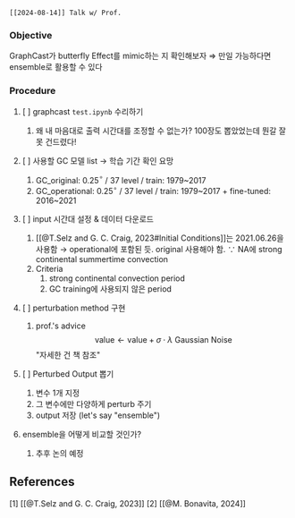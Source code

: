 ```ad-note
[[2024-08-14]] Talk w/ Prof.
```
### Objective
GraphCast가 butterfly Effect를 mimic하는 지 확인해보자
$\Rightarrow$ 만일 가능하다면 ensemble로 활용할 수 있다
### Procedure
1. [ ] graphcast `test.ipynb` 수리하기
	1. 왜 내 마음대로 출력 시간대를 조정할 수 없는가? 
	   100장도 뽑았었는데 뭔갈 잘못 건드렸다!
	   
2. [ ] 사용할 GC 모델 list $\rightarrow$ 학습 기간 확인 요망
	1. GC_original: 0.25$^\circ$ / 37 level / train: 1979~2017
	2. GC_operational:  0.25$^\circ$ / 37 level / train: 1979~2017 + fine-tuned: 2016~2021
	   
3. [ ] input 시간대 설정 & 데이터 다운로드
	1. [[@T.Selz and G. C. Craig, 2023#Initial Conditions]]는 2021.06.26을 사용함 $\rightarrow$ operational에 포함된 듯. original 사용해야 함.
	   $\because$ NA에 strong continental summertime convection
	2. Criteria
		1. strong continental convection period
		2. GC training에 사용되지 않은 period
		   
4. [ ] perturbation method 구현
	1. prof.'s advice
	   $$\textsf{value} \leftarrow \textsf{value} + \sigma \cdot \lambda \textsf{ Gaussian Noise} $$
	   "자세한 건 책 참조"
	   
5. [ ] Perturbed Output 뽑기
	1. 변수 1개 지정
	2. 그 변수에만 다양하게 perturb 주기
	3. output 저장 (let's say "ensemble")
	   
6. ensemble을 어떻게 비교할 것인가?
	1. 추후 논의 예정

## References
[1] [[@T.Selz and G. C. Craig, 2023]]
[2] [[@M. Bonavita, 2024]]
